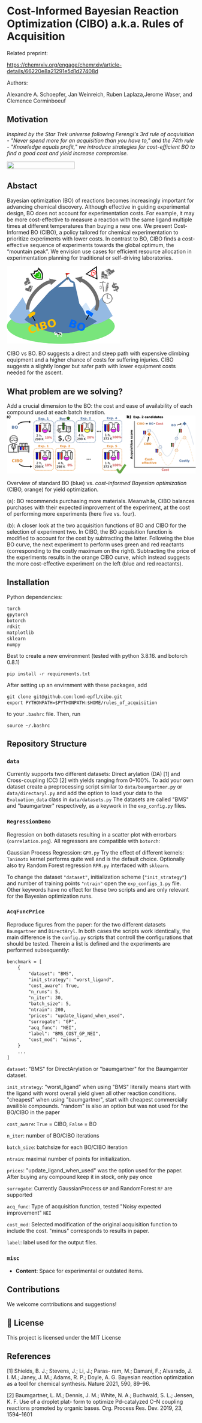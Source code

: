 # Cost-Informed Bayesian Reaction Optimization (CIBO) a.k.a. Rules of Acquisition

Related preprint:

https://chemrxiv.org/engage/chemrxiv/article-details/66220e8a21291e5d1d27408d

Authors:

Alexandre A. Schoepfer, Jan Weinreich, Ruben Laplaza,Jerome
Waser, and Clemence Corminboeuf

## Motivation
_Inspired by the Star Trek universe following Ferengi's 3rd rule of acquisition - "Never spend more for an acquisition than you have to," and the 74th rule - "Knowledge equals profit," we introduce strategies for cost-efficient BO to find a good cost and yield increase compromise._

<img src="rules_ferengi.png" width="60%" height="40%" />





## Abstact
Bayesian optimization (BO) of reactions becomes increasingly important for advancing chemical discovery. Although effective in guiding experimental design, BO does not account for experimentation costs. For example, it may be more cost-effective to measure a reaction with the same ligand multiple times at different temperatures than buying a new one. We present Cost-Informed BO (CIBO), a policy tailored for chemical experimentation to prioritize experiments with lower costs. In contrast to BO, CIBO finds a cost-effective sequence of experiments towards the global optimum, the “mountain peak”. We envision use cases for efficient resource allocation in experimentation planning for traditional or self-driving laboratories.

<img src="cibo-toc_concept_3.png" width="60%" height="60%" />

CIBO vs BO. BO suggests a direct and steep path with expensive climbing equipment and a higher chance of costs for suffering injuries. CIBO suggests a slightly longer but safer path with lower equipment costs needed for the ascent.

## What problem are we solving?
Add a crucial dimension to the BO: the cost and ease of availability of each compound used at each batch iteration.
<img src="overview.png" width="100%" height="60%" />

Overview of standard BO (blue) vs. _cost-informed Bayesian optimization_ (CIBO, orange) for yield optimization.

 (a): BO recommends purchasing more materials. Meanwhile, CIBO balances purchases with their expected improvement of the experiment, at the cost of performing more experiments (here five vs. four). 

(b): A closer look at the two acquisition functions of BO and CIBO for the selection of experiment two. In CIBO, the BO acquisition function is modified to account for the cost by subtracting the latter. Following the blue BO curve, the next experiment to perform uses green and red reactants (corresponding to the costly maximum on the right). Subtracting the price of the experiments results in the orange CIBO curve, which instead suggests the more cost-effective experiment on the left (blue and red reactants).


## Installation

Python dependencies:

```
torch
gpytorch
botorch
rdkit
matplotlib
sklearn
numpy
```
Best to create a new environment (tested with python 3.8.16. and botorch 0.8.1)
```
pip install -r requirements.txt
```


After setting up an envirnment with these packages, add
```
git clone git@github.com:lcmd-epfl/cibo.git
export PYTHONPATH=$PYTHONPATH:$HOME/rules_of_acquisition
```
to your `.bashrc` file. Then, run
```
source ~/.bashrc
```


## Repository Structure

### `data`
Currently supports two different datasets:
Direct arylation (DA) [1] and Cross-coupling (CC) [2] with yields ranging from 0–100%. To add your own dataset create a preprocessing script similar to `data/baumgartner.py` or `data/directaryl.py` and add the option to load your data to the `Evaluation_data` class in `data/datasets.py`
The datasets are called "BMS" and "baumgartner" respectively, as a keywork in the `exp_config.py` files.


### `RegressionDemo`

Regression on both datasets resulting in a scatter plot with errorbars (`correlation.png`). All regressors are compatible with `botorch`: 

Gaussian Process Regression: `GPR.py` Try the effect of different kernels: `Tanimoto` kernel performs quite well and is the default choice. Optionally also try Random Forest regression `RFR.py` interfaced with `sklearn`.

To change the dataset `"dataset"`, initialization scheme (`"init_strategy"`) and number of training points `"ntrain"` open the `exp_configs_1.py` file. Other keywords have no effect for these two scripts and are only relevant for the Bayesian optimization runs.

### `AcqFuncPrice`

Reproduce figures from the paper: for the two different datasets `Baumgartner` and `DirectAryl`.
In both cases the scripts work identically, the main difference is the `config.py` scripts that controll the configurations that should be tested. Therein a list is defined and the experiments are performed subsequently:

```
benchmark = [
    {
        "dataset": "BMS",
        "init_strategy": "worst_ligand",
        "cost_aware": True,
        "n_runs": 5,
        "n_iter": 30,
        "batch_size": 5,
        "ntrain": 200,
        "prices": "update_ligand_when_used",
        "surrogate": "GP",
        "acq_func": "NEI",
        "label": "BMS_COST_GP_NEI",
        "cost_mod": "minus",
    }
    ...
]
```
`dataset`: "BMS" for DirectArylation or "baumgartner" for the Baumgarnter dataset.

`init_strategy`: "worst_ligand" when using "BMS" literally means start with the ligand with worst overall yield given all other reaction conditions. "cheapest" when using "baumgartner", start with cheapest commercially availible compounds. "random" is also an option but was not used for the BO/CIBO in the paper

`cost_aware`: `True` = CIBO, `False` = BO

`n_iter`: number of BO/CIBO iterations

`batch_size`: batchsize for each BO/CIBO iteration

`ntrain`: maximal number of points for initialization.

`prices`: "update_ligand_when_used" was the option used for the paper. After buying any compound keep it in stock, only pay once

`surrogate`: Currently GaussianProcess `GP` and RandomForest `RF` are supported

`acq_func`: Type of acquisition function, tested "Noisy expected improvement" `NEI`

`cost_mod`: Selected modification of the original acquisition function to include the cost. "minus" corresponds to results in paper.

`label`: label used for the output files.








### `misc`
- **Content**: Space for experimental or outdated items.



## Contributions
We welcome contributions and suggestions!


## :scroll: License
This project is licensed under the MIT License


## References
[1] Shields, B. J.; Stevens, J.; Li, J.; Paras-
ram, M.; Damani, F.; Alvarado, J. I. M.;
Janey, J. M.; Adams, R. P.; Doyle, A. G.
Bayesian reaction optimization as a tool
for chemical synthesis. Nature 2021, 590,
89–96.

[2] Baumgartner, L. M.; Dennis, J. M.;
White, N. A.; Buchwald, S. L.;
Jensen, K. F. Use of a droplet plat-
form to optimize Pd-catalyzed C–N
coupling reactions promoted by organic
bases. Org. Process Res. Dev. 2019, 23,
1594–1601